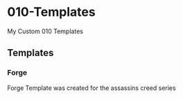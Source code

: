 # 010-Templates
My Custom 010 Templates


## Templates

### Forge

Forge Template was created for the assassins creed series
